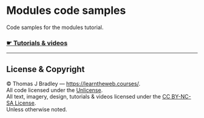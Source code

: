 # Modules code samples

Code samples for the modules tutorial.

### [☛ Tutorials & videos](https://learntheweb.courses/topics/modules/)

---

## License & Copyright

© Thomas J Bradley — <https://learntheweb.courses/>.<br>
All code licensed under the [Unlicense](UNLICENSE).<br>
All text, imagery, design, tutorials & videos licensed under the [CC BY-NC-SA License](http://creativecommons.org/licenses/by-nc-sa/4.0/).<br>
Unless otherwise noted.
